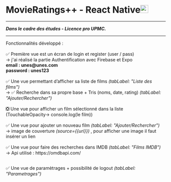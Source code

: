 <h1>MovieRatings++ - React Native<img style="width:25px; height:25px;" src="https://upload.wikimedia.org/wikipedia/commons/thumb/a/a7/React-icon.svg/1200px-React-icon.svg.png"></img></h1>
<hr>

<b><i>Dans le cadre des études - Licence pro UPMC.</i></b>
<hr>
Fonctionnalités développé :<br><br>
✅  Première vue est un écran de login et register (user / pass) <br>
  -> j'ai réalisé la partie Authentification avec Firebase et Expo<br>
  <b>email : unes@unes.com<br>password : unes123</b>
<br><br>
✅  Une vue permettant d’afficher sa liste de films <i>(tabLabel: "Liste des films")</i><br>
  -> ✅  Recherche dans sa propre base + Tris (noms, date, rating) <i>(tabLabel: "Ajouter/Rechercher")</i><br><br>
❎  Une vue pour afficher un film sélectionné dans la liste (TouchableOpacity-> console.log(le film))<br><br>
✅  Une vue pour ajouter un nouveau film <i>(tabLabel: "Ajouter/Rechercher")</i><br>
  -> image de couverture <i>(source={{uri}})</i> , pour afficher une image il faut insérer un lien <br><br>
✅  Une vue pour faire des recherches dans IMDB <i>(tabLabel: "Films IMDB")</i><br>
  -> Api utilisé : https://omdbapi.com/ <br><br>

✅  Une vue de paramètrages + possibilité de logout <i>(tabLabel: "Parametrages")</i>
